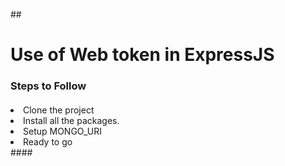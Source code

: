 ##<h1> Use of Web token in ExpressJS</h1>

### <h3> Steps to Follow</h3>

#### <ul>

<li> Clone the project</li>
<li> Install all the packages.</li>
<li> Setup MONGO_URI</li>
<li> Ready to go</li>

</ul>
####
